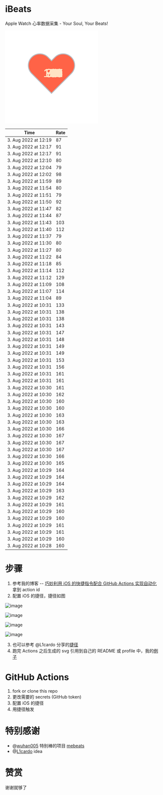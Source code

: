 # iBeats
Apple Watch 心率数据采集 - Your Soul, Your Beats!

![](./files/heart.svg)

<!--START_SECTION:my_heart_rate-->
| Time | Rate | 
 | ---- | ---- | 
| 3. Aug 2022 at 12:19 | 87 |
| 3. Aug 2022 at 12:17 | 91 |
| 3. Aug 2022 at 12:17 | 91 |
| 3. Aug 2022 at 12:10 | 80 |
| 3. Aug 2022 at 12:04 | 79 |
| 3. Aug 2022 at 12:02 | 98 |
| 3. Aug 2022 at 11:59 | 89 |
| 3. Aug 2022 at 11:54 | 80 |
| 3. Aug 2022 at 11:51 | 79 |
| 3. Aug 2022 at 11:50 | 92 |
| 3. Aug 2022 at 11:47 | 82 |
| 3. Aug 2022 at 11:44 | 87 |
| 3. Aug 2022 at 11:43 | 103 |
| 3. Aug 2022 at 11:40 | 112 |
| 3. Aug 2022 at 11:37 | 79 |
| 3. Aug 2022 at 11:30 | 80 |
| 3. Aug 2022 at 11:27 | 80 |
| 3. Aug 2022 at 11:22 | 84 |
| 3. Aug 2022 at 11:18 | 85 |
| 3. Aug 2022 at 11:14 | 112 |
| 3. Aug 2022 at 11:12 | 129 |
| 3. Aug 2022 at 11:09 | 108 |
| 3. Aug 2022 at 11:07 | 114 |
| 3. Aug 2022 at 11:04 | 89 |
| 3. Aug 2022 at 10:31 | 133 |
| 3. Aug 2022 at 10:31 | 138 |
| 3. Aug 2022 at 10:31 | 138 |
| 3. Aug 2022 at 10:31 | 143 |
| 3. Aug 2022 at 10:31 | 147 |
| 3. Aug 2022 at 10:31 | 148 |
| 3. Aug 2022 at 10:31 | 149 |
| 3. Aug 2022 at 10:31 | 149 |
| 3. Aug 2022 at 10:31 | 153 |
| 3. Aug 2022 at 10:31 | 156 |
| 3. Aug 2022 at 10:31 | 161 |
| 3. Aug 2022 at 10:31 | 161 |
| 3. Aug 2022 at 10:30 | 161 |
| 3. Aug 2022 at 10:30 | 162 |
| 3. Aug 2022 at 10:30 | 160 |
| 3. Aug 2022 at 10:30 | 160 |
| 3. Aug 2022 at 10:30 | 163 |
| 3. Aug 2022 at 10:30 | 163 |
| 3. Aug 2022 at 10:30 | 166 |
| 3. Aug 2022 at 10:30 | 167 |
| 3. Aug 2022 at 10:30 | 167 |
| 3. Aug 2022 at 10:30 | 167 |
| 3. Aug 2022 at 10:30 | 166 |
| 3. Aug 2022 at 10:30 | 165 |
| 3. Aug 2022 at 10:29 | 164 |
| 3. Aug 2022 at 10:29 | 164 |
| 3. Aug 2022 at 10:29 | 164 |
| 3. Aug 2022 at 10:29 | 163 |
| 3. Aug 2022 at 10:29 | 162 |
| 3. Aug 2022 at 10:29 | 161 |
| 3. Aug 2022 at 10:29 | 160 |
| 3. Aug 2022 at 10:29 | 160 |
| 3. Aug 2022 at 10:29 | 161 |
| 3. Aug 2022 at 10:29 | 161 |
| 3. Aug 2022 at 10:29 | 160 |
| 3. Aug 2022 at 10:28 | 160 |

<!--END_SECTION:my_heart_rate-->

# 步骤
1. 参考我的博客 -- [巧妙利用 iOS 的快捷指令配合 GitHub Actions 实现自动化](https://github.com/yihong0618/gitblog/issues/198) 拿到 action id
2. 配置 iOS 的捷径，捷径如图

![image](https://user-images.githubusercontent.com/15976103/122154218-0db0b480-ce97-11eb-93bb-5aec07c558dc.png)

![image](https://user-images.githubusercontent.com/15976103/122154236-186b4980-ce97-11eb-8e4b-70551a0391ae.png)

![image](https://user-images.githubusercontent.com/15976103/122154268-2d47dd00-ce97-11eb-902e-3acf292265a9.png)

![image](https://user-images.githubusercontent.com/15976103/122174055-fa144680-ceb4-11eb-9be2-3eb83cd516f7.png)

3. 也可以参考 @L1cardo 分享的[捷径](https://www.icloud.com/shortcuts/6ab6047b459c41ad822ad6b94b1c03d4)
4. 跑完 Actions 之后生成的 svg 引用到自己的 README 或 profile 中，我的[例子](https://github.com/yihong0618) 

# GitHub Actions

1. fork or clone this repo
2. 更改需要的 secrets (GitHub token)
3. 配置 iOS 的捷径
4. 用捷径触发

# 特别感谢
- @[wuhan005](https://github.com/wuhan005) 特别棒的项目 [mebeats](https://github.com/wuhan005/mebeats)
- @[L1cardo](https://github.com/L1cardo) idea

# 赞赏
谢谢就够了
